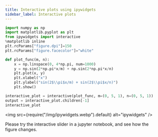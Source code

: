 ```yaml
---
title: Interactive plots using ipywidgets
sidebar_label: Interactive plots
---
```

```python showLineNumbers
import numpy as np
import matplotlib.pyplot as plt
from ipywidgets import interactive
%matplotlib inline
plt.rcParams["figure.dpi"]=150
plt.rcParams["figure.facecolor"]="white"

def plot_func(m, n):
    x = np.linspace(0, 4*np.pi, num=1000)
    y = np.sin(2*np.pi*x/m) + np.sin(2*np.pi*x/n)
    plt.plot(x, y)
    plt.xlabel("x")
    plt.ylabel("sin(2$\\pi$x/m) + sin(2$\\pi$x/n)")
    plt.show()

interactive_plot = interactive(plot_func, m=(0, 5, 1), n=(0, 5, 1))
output = interactive_plot.children[-1]
interactive_plot
```

<img src={require("/img/ipywidgets.webp").default} alt="ipywidgets" />

Please try the interactive slider in a jupyter notebook, and see how the figure
changes.
